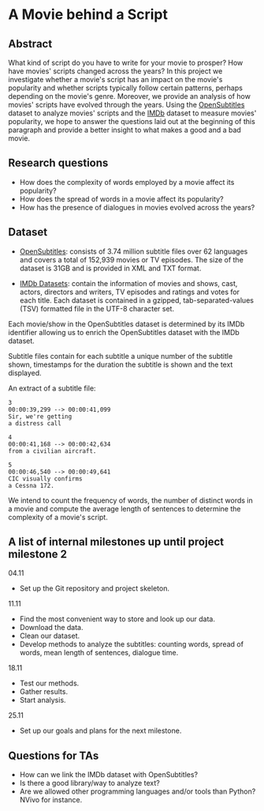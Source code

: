 # A Movie behind a Script

## Abstract

What kind of script do you have to write for your movie to prosper? How have movies' scripts changed across the years? In this project we investigate whether a movie's script has an impact on the movie's popularity and whether scripts typically follow certain patterns, perhaps depending on the movie's genre. Moreover, we provide an analysis of how movies' scripts have evolved through the years. Using the [OpenSubtitles](https://icitdocs.epfl.ch/display/clusterdocs/OpenSubtitles) dataset to analyze movies' scripts and the [IMDb](https://datasets.imdbws.com/) dataset to measure movies' popularity, we hope to answer the questions laid out at the beginning of this paragraph and provide a better insight to what makes a good and a bad movie.

[//]: # (A 150 word description of the project idea, goals, dataset used. What story you would like to tell and why? What's the motivation behind your project?)

## Research questions

- How does the complexity of words employed by a movie affect its popularity?
- How does the spread of words in a movie affect its popularity?
- How has the presence of dialogues in movies evolved across the years?

[//]: # (A list of research questions you would like to address during the project.)

## Dataset

- [OpenSubtitles](https://icitdocs.epfl.ch/display/clusterdocs/OpenSubtitles): consists of 3.74 million subtitle files over 62 languages and covers a total of 152,939 movies or TV episodes. The size of the dataset is 31GB and is provided in XML and TXT format.

- [IMDb Datasets](https://datasets.imdbws.com/): contain the information of movies and shows, cast, actors, directors and writers, TV episodes and ratings and votes for each title. Each dataset is contained in a gzipped, tab-separated-values (TSV) formatted file in the UTF-8 character set.

Each movie/show in the OpenSubtitles dataset is determined by its IMDb identifier allowing us to enrich the OpenSubtitles dataset with the IMDb dataset.

Subtitle files contain for each subtitle a unique number of the subtitle shown, timestamps for the duration the subtitle is shown and the text displayed.

An extract of a subtitle file:
```
3
00:00:39,299 --> 00:00:41,099
Sir, we're getting
a distress call

4
00:00:41,168 --> 00:00:42,634
from a civilian aircraft.

5
00:00:46,540 --> 00:00:49,641
CIC visually confirms
a Cessna 172.
```

We intend to count the frequency of words, the number of distinct words in a movie and compute the average length of sentences to determine the complexity of a movie's script.

[//]: # (List the datasets you want to use, and some ideas on how do you expect to get, manage, process and enrich it/them. Show us you've read the docs and some examples, and you've a clear idea on what to expect. Discuss data size and format if relevant.)

## A list of internal milestones up until project milestone 2

04.11

- Set up the Git repository and project skeleton.

11.11
- Find the most convenient way to store and look up our data.
- Download the data.
- Clean our dataset.
- Develop methods to analyze the subtitles: counting words, spread of  words, mean length of sentences, dialogue time.

18.11

- Test our methods.
- Gather results.
- Start analysis.

25.11

- Set up our goals and plans for the next milestone.

[//]: # (Add here a sketch of your planning for the next project milestone.)

## Questions for TAs

- How can we link the IMDb dataset with OpenSubtitles?
- Is there a good library/way to analyze text?
- Are we allowed other programming languages and/or tools than Python? NVivo for instance.

[//]: # (Add here some questions you have for us, in general or project-specific.)
